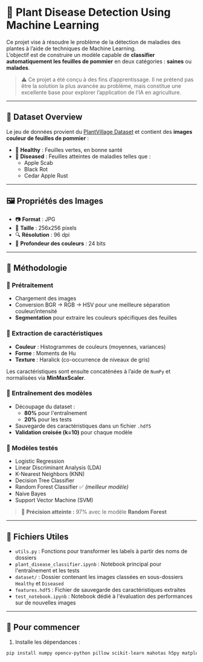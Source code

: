 # 🌿 Plant Disease Detection Using Machine Learning

Ce projet vise à résoudre le problème de la détection de maladies des plantes à l’aide de techniques de Machine Learning.  
L’objectif est de construire un modèle capable de **classifier automatiquement les feuilles de pommier** en deux catégories : **saines** ou **malades**.

> ⚠️ Ce projet a été conçu à des fins d’apprentissage. Il ne prétend pas être la solution la plus avancée au problème, mais constitue une excellente base pour explorer l’application de l’IA en agriculture.

---

## 📂 Dataset Overview

Le jeu de données provient du [PlantVillage Dataset](https://github.com/spMohanty/PlantVillage-Dataset/tree/master/raw/color) et contient des **images couleur de feuilles de pommier** :

- 📁 **Healthy** : Feuilles vertes, en bonne santé
- 📁 **Diseased** : Feuilles atteintes de maladies telles que :
  - Apple Scab
  - Black Rot
  - Cedar Apple Rust

---

## 🖼️ Propriétés des Images

- 📷 **Format** : JPG
- 📏 **Taille** : 256x256 pixels
- 🔍 **Résolution** : 96 dpi
- 🎨 **Profondeur des couleurs** : 24 bits

---

## 🧪 Méthodologie

### 🧹 Prétraitement

- Chargement des images
- Conversion BGR → RGB → HSV pour une meilleure séparation couleur/intensité
- **Segmentation** pour extraire les couleurs spécifiques des feuilles

### 🧬 Extraction de caractéristiques

- **Couleur** : Histogrammes de couleurs (moyennes, variances)
- **Forme** : Moments de Hu
- **Texture** : Haralick (co-occurrence de niveaux de gris)

Les caractéristiques sont ensuite concaténées à l’aide de `NumPy` et normalisées via **MinMaxScaler**.

### 🧠 Entraînement des modèles

- Découpage du dataset :
  - **80%** pour l'entraînement
  - **20%** pour les tests
- Sauvegarde des caractéristiques dans un fichier `.hdf5`
- **Validation croisée (k=10)** pour chaque modèle

### 🤖 Modèles testés

- Logistic Regression
- Linear Discriminant Analysis (LDA)
- K-Nearest Neighbors (KNN)
- Decision Tree Classifier
- Random Forest Classifier ✅ *(meilleur modèle)*
- Naive Bayes
- Support Vector Machine (SVM)

> 🎯 **Précision atteinte :** 97% avec le modèle **Random Forest**

---

## 🧰 Fichiers Utiles

- `utils.py` : Fonctions pour transformer les labels à partir des noms de dossiers
- `plant_disease_classifier.ipynb` : Notebook principal pour l'entraînement et les tests
- `dataset/` : Dossier contenant les images classées en sous-dossiers `Healthy` et `Diseased`
- `features.hdf5` : Fichier de sauvegarde des caractéristiques extraites
- `test_notebook.ipynb` : Notebook dédié à l'évaluation des performances sur de nouvelles images

---

## 🚀 Pour commencer

1. Installe les dépendances :

```bash
pip install numpy opencv-python pillow scikit-learn mahotas h5py matplotlib

